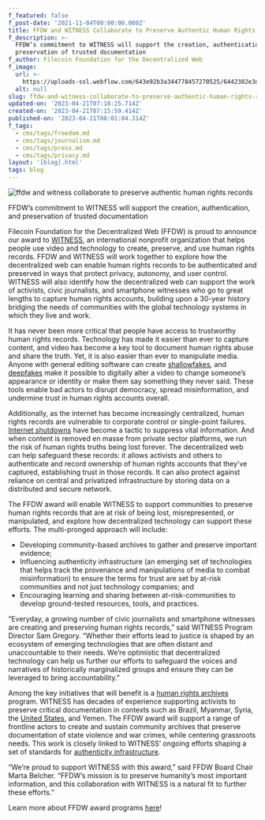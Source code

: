 ```yaml
---
f_featured: false
f_post-date: '2021-11-04T00:00:00.000Z'
title: FFDW and WITNESS Collaborate to Preserve Authentic Human Rights Records
f_description: >-
  FFDW’s commitment to WITNESS will support the creation, authentication, and
  preservation of trusted documentation
f_author: Filecoin Foundation for the Decentralized Web
f_image:
  url: >-
    https://uploads-ssl.webflow.com/643e92b3a344778457270525/6442382e3db3a0857c66f093_witness.png
  alt: null
slug: ffdw-and-witness-collaborate-to-preserve-authentic-human-rights-records
updated-on: '2023-04-21T07:18:25.714Z'
created-on: '2023-04-21T07:15:59.414Z'
published-on: '2023-04-21T08:01:04.314Z'
f_tags:
  - cms/tags/freedom.md
  - cms/tags/journalism.md
  - cms/tags/press.md
  - cms/tags/privacy.md
layout: '[blog].html'
tags: blog
---
```


![ffdw and witness collaborate to preserve authentic human rights records](https://uploads-ssl.webflow.com/643e92b3a344778457270525/643e98c3fcda048a092b29cc_ffdw-and-witness-collaborate-to-preserve-authentic-human-rights-records.png)

FFDW’s commitment to WITNESS will support the creation, authentication, and preservation of trusted documentation

Filecoin Foundation for the Decentralized Web (FFDW) is proud to announce our award to [WITNESS](https://www.witness.org/), an international nonprofit organization that helps people use video and technology to create, preserve, and use human rights records. FFDW and WITNESS will work together to explore how the decentralized web can enable human rights records to be authenticated and preserved in ways that protect privacy, autonomy, and user control. WITNESS will also identify how the decentralized web can support the work of activists, civic journalists, and smartphone witnesses who go to great lengths to capture human rights accounts, building upon a 30-year history bridging the needs of communities with the global technology systems in which they live and work.

It has never been more critical that people have access to trustworthy human rights records. Technology has made it easier than ever to capture content, and video has become a key tool to document human rights abuse and share the truth. Yet, it is also easier than ever to manipulate media. Anyone with general editing software can create [shallowfakes](https://www.technologyreview.com/2019/03/25/136460/deepfakes-shallowfakes-human-rights/), and [deepfakes](https://lab.witness.org/projects/synthetic-media-and-deep-fakes/) make it possible to digitally alter a video to change someone’s appearance or identity or make them say something they never said. These tools enable bad actors to disrupt democracy, spread misinformation, and undermine trust in human rights accounts overall.

Additionally, as the internet has become increasingly centralized, human rights records are vulnerable to corporate control or single-point failures. [Internet shutdowns](https://blog.witness.org/2021/09/eyes-on-internet-shutdowns/) have become a tactic to suppress vital information. And when content is removed en masse from private sector platforms, we run the risk of human rights truths being lost forever. The decentralized web can help safeguard these records: it allows activists and others to authenticate and record ownership of human rights accounts that they’ve captured, establishing trust in those records. It can also protect against reliance on central and privatized infrastructure by storing data on a distributed and secure network.

The FFDW award will enable WITNESS to support communities to preserve human rights records that are at risk of being lost, misrepresented, or manipulated, and explore how decentralized technology can support these efforts. The multi-pronged approach will include:

*   Developing community-based archives to gather and preserve important evidence;
*   Influencing authenticity infrastructure (an emerging set of technologies that helps track the provenance and manipulations of media to combat misinformation) to ensure the terms for trust are set by at-risk communities and not just technology companies; and
*   Encouraging learning and sharing between at-risk-communities to develop ground-tested resources, tools, and practices.

“Everyday, a growing number of civic journalists and smartphone witnesses are creating and preserving human rights records,” said WITNESS Program Director Sam Gregory. “Whether their efforts lead to justice is shaped by an ecosystem of emerging technologies that are often distant and unaccountable to their needs. We’re optimistic that decentralized technology can help us further our efforts to safeguard the voices and narratives of historically marginalized groups and ensure they can be leveraged to bring accountability.”

Among the key initiatives that will benefit is a [human rights archives](https://archiving.witness.org/) program. WITNESS has decades of experience supporting activists to preserve critical documentation in contexts such as Brazil, Myanmar, Syria, the [United States](https://lab.witness.org/berkeley-copwatch-database/), and Yemen. The FFDW award will support a range of frontline actors to create and sustain community archives that preserve documentation of state violence and war crimes, while centering grassroots needs. This work is closely linked to WITNESS’ ongoing efforts shaping a set of standards for [authenticity infrastructure](https://blog.witness.org/2020/05/authenticity-infrastructure/).

“We’re proud to support WITNESS with this award,” said FFDW Board Chair Marta Belcher. “FFDW’s mission is to preserve humanity’s most important information, and this collaboration with WITNESS is a natural fit to further these efforts.”

Learn more about FFDW award programs [here](/awards)!
